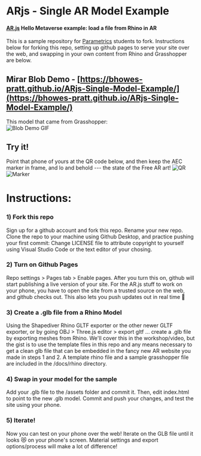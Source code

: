 # ARjs - Single AR Model Example
#### [AR.js](https://ar-js-org.github.io/AR.js-Docs/) Hello Metaverse example: load a file from Rhino in AR
This is a sample repository for [Parametrics](https://parametrics.space/) students to fork.  Instructions below for forking this repo, setting up github pages to serve your site over the web, and swapping in your own content from Rhino and Grasshopper are below.  


## Mirar Blob Demo - [https://bhowes-pratt.github.io/ARjs-Single-Model-Example/](https://bhowes-pratt.github.io/ARjs-Single-Model-Example/)
This model that came from Grasshopper:  
![Blob Demo GIF](https://github.com/bhowes-tt/Markerceratops/blob/main/docs/Markerceratops_MirarBlobDemo.gif)

## Try it!
Point that phone of yours at the QR code below, and then keep the AEC marker in frame, and lo and behold --- the state of the Free AR art! 
![QR](https://github.com/bhowes-pratt/ARjs-Single-Model-Example/blob/main/docs/ARjs-Sample-QR-small.png )
![Marker](https://github.com/bhowes-pratt/ARjs-Single-Model-Example/blob/main/docs/AECmarker.png)


# Instructions:

### 1) Fork this repo
Sign up for a github account and fork this repo.  Rename your new repo.  Clone the repo to your machine using Github Desktop, and practice pushing your first commit: Change LICENSE file to attribute copyright to yourself using Visual Studio Code or the text editor of your chosing.

### 2) Turn on Github Pages
Repo settings > Pages tab > Enable pages.  After you turn this on, github will start publishing a live version of your site.  For the AR.js stuff to work on your phone, you have to open the site from a trusted source on the web, and github checks out.  This also lets you push updates out in real time 🤙

### 3) Create a .glb file from a Rhino Model
Using the Shapediver Rhino GLTF exporter or the other newer GLTF exporter, or by going OBJ > Three.js editor > export gltf ... create a .glb file by exporting meshes from Rhino.  We'll cover this in the workshop/video, but the gist is to use the template files in this repo and any means necessary to get a clean glb file that can be embedded in the fancy new AR website you made in steps 1 and 2.  A template rhino file and a sample grasshopper file are included in the /docs/rhino directory.

### 4) Swap in your model for the sample
Add your .glb file to the /assets folder and commit it.  Then, edit index.html to point to the new .glb model.  Commit and push your changes, and test the site using your phone.

### 5) Iterate!
Now you can test on your phone over the web!  Iterate on the GLB file until it looks 😻 on your phone's screen.  Material settings and export options/process will make a lot of difference!  
